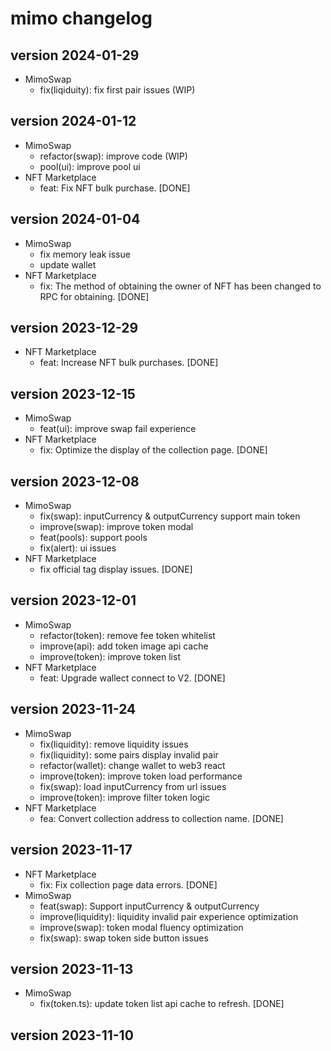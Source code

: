 # mimo changelog
## version 2024-01-29
- MimoSwap
  - fix(liqiduity): fix first pair issues (WIP)

## version 2024-01-12
- MimoSwap
  - refactor(swap): improve code (WIP)
  - pool(ui): improve pool ui
- NFT Marketplace
  - feat: Fix NFT bulk purchase. [DONE]

## version 2024-01-04
- MimoSwap
  - fix memory leak issue
  - update wallet
- NFT Marketplace
	- fix: The method of obtaining the owner of NFT has been changed to RPC for obtaining. [DONE]

## version 2023-12-29
- NFT Marketplace
    - feat: Increase NFT bulk purchases. [DONE]
## version 2023-12-15
- MimoSwap
    - feat(ui): improve swap fail experience
- NFT Marketplace
    - fix: Optimize the display of the collection page. [DONE]
## version 2023-12-08
- MimoSwap
    - fix(swap): inputCurrency & outputCurrency support main token
    - improve(swap): improve token modal
    - feat(pools): support pools 
    - fix(alert): ui issues 
- NFT Marketplace
    - fix official tag display issues. [DONE]
## version 2023-12-01
- MimoSwap
    - refactor(token): remove fee token whitelist
    - improve(api): add token image api cache
    - improve(token): improve token list
- NFT Marketplace
    - feat: Upgrade wallect connect to V2. [DONE]

## version 2023-11-24
- MimoSwap
    - fix(liquidity): remove liquidity issues
    - fix(liquidity): some pairs display invalid pair
    - refactor(wallet): change wallet to web3 react
    - improve(token): improve token load performance
    - fix(swap): load inputCurrency from url issues 
    - improve(token): improve filter token logic
- NFT Marketplace
    - fea: Convert collection address to collection name. [DONE]

## version 2023-11-17
- NFT Marketplace
    - fix: Fix collection page data errors. [DONE]
- MimoSwap
    - feat(swap): Support inputCurrency & outputCurrency
    - improve(liquidity): liquidity invalid pair experience optimization
    - improve(swap): token modal fluency optimization
    - fix(swap): swap token side button issues
## version 2023-11-13
- MimoSwap 
    - fix(token.ts): update token list api cache to refresh. [DONE]
## version 2023-11-10
